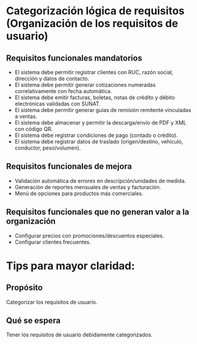 # Categorización lógica de requisitos (Organización de los requisitos de usuario)

## Requisitos funcionales mandatorios
- El sistema debe permitir registrar clientes con RUC, razón social, dirección y datos de contacto.
- El sistema debe permitir generar cotizaciones numeradas correlativamente con fecha automática.
- El sistema debe emitir facturas, boletas, notas de crédito y débito electrónicas validadas con SUNAT.
- El sistema debe permitir generar guías de remisión remitente vinculadas a ventas.
- El sistema debe almacenar y permitir la descarga/envío de PDF y XML con código QR.
- El sistema debe registrar condiciones de pago (contado o crédito).
- El sistema debe registrar datos de traslado (origen/destino, vehículo, conductor, peso/volumen).

## Requisitos funcionales de mejora
- Validación automática de errores en descripción/unidades de medida.
- Generación de reportes mensuales de ventas y facturación.
- Menú de opciones para productos más comerciales.

## Requisitos funcionales que no generan valor a la organización
- Configurar precios con promociones/descuentos especiales.
- Configurar clientes frecuentes.

# Tips para mayor claridad:
## Propósito
Categorizar los requisitos de usuario.

## Qué se espera
Tener los requisitos de usuario debidamente categorizados.
